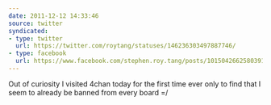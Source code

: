 ```yaml
---
date: 2011-12-12 14:33:46
source: twitter
syndicated:
- type: twitter
  url: https://twitter.com/roytang/statuses/146236303497887746/
- type: facebook
  url: https://www.facebook.com/stephen.roy.tang/posts/10150426625803912
---
```


Out of curiosity I visited 4chan today for the first time ever only to find that I seem to already be banned from every board =/